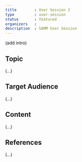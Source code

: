 ```yaml
---
title        : User Session 2
type         : user-session
status       : featured
organizers   : 
description  : SAMM User Session
---
```


(add intro)

## Topic

(...)

## Target Audience

(...)

## Content

(...)

## References

(...)
